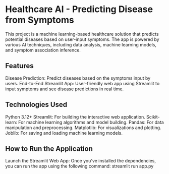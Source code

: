 # Healthcare AI - Predicting Disease from Symptoms
This project is a machine learning-based healthcare solution that predicts potential diseases based on user-input symptoms. The app is powered by various AI techniques, including data analysis, machine learning models, and symptom association inference.
## Features
Disease Prediction: Predict diseases based on the symptoms input by users.
End-to-End Streamlit App: User-friendly web app using Streamlit to input symptoms and see disease predictions in real time.
## Technologies Used
Python 3.12+
Streamlit: For building the interactive web application.
Scikit-learn: For machine learning algorithms and model building.
Pandas: For data manipulation and preprocessing.
Matplotlib: For visualizations and plotting.
Joblib: For saving and loading machine learning models.
## How to Run the Application
Launch the Streamlit Web App: Once you've installed the dependencies, you can run the app using the following command: 
streamlit run app.py

